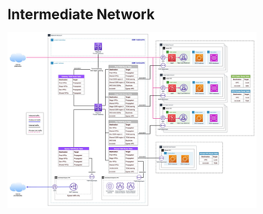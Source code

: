 # Intermediate Network

![Intermediate network diagram](../static/aws-network-architecture-intermediate.jpg)
